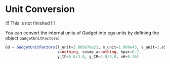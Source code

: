 Unit Conversion
===============

!!! This is not finished !!!

You can convert the internal units of Gadget into cgs units by defining the object `GadgetUnitFactors`:

```julia
GU = GadgetUnitFactors(l_unit=3.085678e21, m_unit=1.989e43, v_unit=1.e5;
                       z=nothing, cosmo_a=nothing, hpar=0.7,
                       γ_th=5.0/3.0, γ_CR=4.0/3.0, xH=0.76)
```

